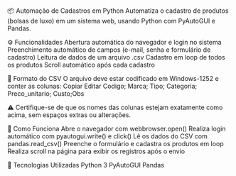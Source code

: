 ﻿📦 Automação de Cadastros em Python
Automatiza o cadastro de produtos (bolsas de luxo) em um sistema web, usando Python com PyAutoGUI e Pandas.

⚙️ Funcionalidades
Abertura automática do navegador e login no sistema
Preenchimento automático de campos (e-mail, senha e formulário de cadastro)
Leitura de dados de um arquivo .csv
Cadastro em loop de todos os produtos
Scroll automático após cada cadastro

📄 Formato do CSV
O arquivo deve estar codificado em Windows-1252 e conter as colunas:
Copiar
Editar
Codigo; Marca; Tipo; Categoria; Preco_unitario; Custo;Obs

⚠️ Certifique-se de que os nomes das colunas estejam exatamente como acima, sem espaços extras ou alterações.

🚀 Como Funciona
Abre o navegador com webbrowser.open()
Realiza login automático com pyautogui.write() e click()
Lê os dados do CSV com pandas.read_csv()
Preenche o formulário e cadastra os produtos em loop
Realiza scroll na página para exibir os registros após o envio

🧰 Tecnologias Utilizadas
Python 3
PyAutoGUI
Pandas
